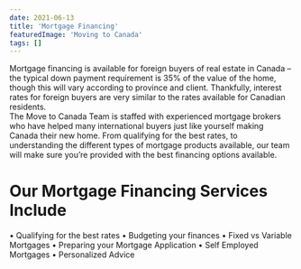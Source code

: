 ```yaml
---
date: 2021-06-13
title: 'Mortgage Financing'
featuredImage: 'Moving to Canada'
tags: []
---
```


Mortgage financing is available for foreign buyers of real estate in Canada – the typical down payment requirement is 35% of the value of the home, though this will vary according to province and client. Thankfully, interest rates for foreign buyers are very similar to the rates available for Canadian residents.
<br/>
The Move to Canada Team is staffed with experienced mortgage brokers who have helped many international buyers just like yourself making Canada their new home. From qualifying for the best rates, to understanding the different types of mortgage products available, our team will make sure you’re provided with the best financing options available.
<br/>

# Our Mortgage Financing Services Include

• Qualifying for the best rates
• Budgeting your finances
• Fixed vs Variable Mortgages
• Preparing your Mortgage Application
• Self Employed Mortgages
• Personalized Advice
